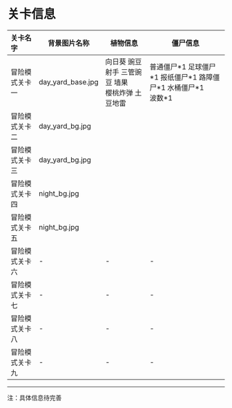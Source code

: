 # 关卡信息



| 关卡名字       | 背景图片名称      | 植物信息                                                | 僵尸信息                                                     |
| :------------- | ----------------- | ------------------------------------------------------- | ------------------------------------------------------------ |
| 冒险模式关卡一 | day_yard_base.jpg | 向日葵  豌豆射手  三管豌豆  墙果 <br/>樱桃炸弹 土豆地雷 | 普通僵尸\*1 足球僵尸\*1 报纸僵尸\*1 路障僵尸\*1 水桶僵尸\*1 <br />波数\*1 |
| 冒险模式关卡二 | day_yard_bg.jpg   |                                                         |                                                              |
| 冒险模式关卡三 | day_yard_bg.jpg   |                                                         |                                                              |
| 冒险模式关卡四 | night_bg.jpg      |                                                         |                                                              |
| 冒险模式关卡五 | night_bg.jpg      |                                                         |                                                              |
| 冒险模式关卡六 | -                 | -                                                       | -                                                            |
| 冒险模式关卡七 | -                 | -                                                       | -                                                            |
| 冒险模式关卡八 | -                 | -                                                       | -                                                            |
| 冒险模式关卡九 | -                 | -                                                       | -                                                            |



<hr>

注：具体信息待完善